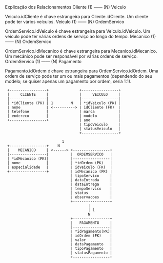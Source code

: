Explicação dos Relacionamentos
Cliente (1) —— (N) Veiculo

Veiculo.idCliente é chave estrangeira para Cliente.idCliente.
Um cliente pode ter vários veículos.
Veiculo (1) —— (N) OrdemServico

OrdemServico.idVeiculo é chave estrangeira para Veiculo.idVeiculo.
Um veículo pode ter várias ordens de serviço ao longo do tempo.
Mecanico (1) —— (N) OrdemServico

OrdemServico.idMecanico é chave estrangeira para Mecanico.idMecanico.
Um mecânico pode ser responsável por várias ordens de serviço.
OrdemServico (1) —— (N) Pagamento

Pagamento.idOrdem é chave estrangeira para OrdemServico.idOrdem.
Uma ordem de serviço pode ter um ou mais pagamentos (dependendo do seu modelo; se quiser apenas um pagamento por ordem, seria 1:1).
     
     
     +-----------------+              +-----------------+
     |     CLIENTE     |              |     VEICULO     |
     |-----------------|              |-----------------|
     | *idCliente (PK) | 1        N   | *idVeiculo (PK) |
     | nome            | <----------> | idCliente (FK)  |
     | telefone        |              | marca           |
     | endereco        |              | modelo          |
     +-----------------+              | ano             |
                                      | tipoVeiculo     |
                                      | statusVeiculo   |
                                      +-----------------+

                              1
     +-----------------+    N  
     |    MECANICO     | <------> +-----------------+
     |-----------------|          |  ORDEMSERVICO   |
     | *idMecanico (PK)|          |-----------------|
     | nome            |          | *idOrdem (PK)   |
     | especialidade   |          | idVeiculo (FK)  |
     +-----------------+          | idMecanico (FK) |
                                  | tipoServico     |
                                  | dataEntrada     |
                                  | dataEntrega     |
                                  | tempoServico    |
                                  | status          |
                                  | observacoes     |
                                  +-----------------+
                                          |
                                          | 1
                                          N
                                  +-----------------+
                                  |   PAGAMENTO     |
                                  |-----------------|
                                  | *idPagamento(PK)|
                                  | idOrdem (FK)    |
                                  | valor           |
                                  | dataPagamento   |
                                  | tipoPagamento   |
                                  | statusPagamento |
                                  +-----------------+
